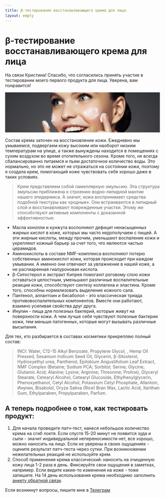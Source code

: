 ```yaml
---
title: β-тестирование восстанавливающего крема для лица
layout: empty
---
```


# β-тестирование восстанавливающего крема для лица

На связи Кристина! Спасибо, что согласились принять участие в тестировании моего первого продукта для лица. Уверена, вам понравится!

![Image](/assets/images/aaaaa.jpg)

Состав крема заточен на восстановление кожи. Ежедневно мы умываемся, подвергаем кожу высоким или наоборот низким температурам на улице, а также вынуждены находится в помещениях с сухим воздухом во время отопительного сезона. Кроме того, не всегда сбалансированно питаемся и пьем достаточное количество воды. Это нормально, но это не может не отражаться на состоянии кожи, поэтому я создала крем, помогающий коже чувствовать себя хорошо даже в таких условиях.

> Крем представляем собой ламеллярную эмульсию. Эта структура эмульсии приближена к строению водно-липидной мантии нашего эпидермиса. А значит, кожа воспринимает средства подобной текстуры как «родные». Они встраиваются в липидный слой и восстанавливают поврежденные участки. Этому же способствуют активные компоненты с доказанной эффективностью:

* Масла конопли и кунжута восполняют дефицит ненасыщенных жирных кислот в коже, которых мы часто недополучаем с пищей. А эти жирные кислоты, между прочим, уменьшают воспаление кожи и укрепляют кожный барьер за счет того, что являются частью церамидов.
* Аминокислоты в составе NMF-комплекса восполняют потерю собственных аминокислот кожи, которая происходит при каждом умывании. А именно они отвечают за увлажнение в нашей коже, а не распиаренная гиалуроновая кислота.
* β-Ситостерол и экстракт Кипрея помогают роговому слою кожи оставаться целостным, уменьшают различные воспалительные реакции кожи, способствуют синтезу коллагена и эластина. Кроме того, способны нормализовать выделение кожного сала.
* Пантенол, аллантоин и бисаболол - это классическая триада противовоспалительных компонентов. Вместе они работают, взаимно усиливая свойства друг друга. 
* Инулин - пища для полезных бактерий, которые живут на поверхности кожи. А чем лучше себя чувствуют полезные бактерии кожи, тем меньше патогенных, которые могут вызывать различные высыпания.

Для тех, кто разбирается в составах косметики прикрепляю полный состав:
> INCI: Water, C12-15 Alkyl Benzoate, Propylene Glycol, , Hemp Oil Pressed, Sesamum Indicum Seed Oil, Glycerin, β-Sitosterol, Hydroxyethyl urea, Panthenol, Epilobium Angustifolium Leaf Extract, NMF Complex (Betaine; Sodium PCA; Sorbitol; Serine; Glycine; Glutamic Acid; Alanine; Lysine; Arginine; Threonine; Proline), Glyceryl Stearate, Cetearyl Alcohol, Cetearyl Gluсoside, Ethylhexylglycerin, Phenoxyethanol, Cetyl Alcohol, Potassium Cetyl Phosphate, Allantoin, Инулин,  Bisabolol, Oryza Sativa (Rice) Bran Wax, Lactic Acid, Xanthan Gum, Ethylparaben, Propylparaben, Parfum.

## А теперь подробнее о том, как тестировать продукт:

1. Для начала проведите патч-тест, нанеся небольшое количество крема на сгиб локтя. Если спустя 15-20 минут не появится зуда и сыпи - значит индивидуальной непереносимости нет, все хорошо, можно наносить на лицо. Если не уверены в своих ощущениях - оцените результат патч-теста через сутки. При возникновении нежелательных реакций не используйте крем.
2. Способ применения крема классический: наносить на очищенную кожу лица 1-2 раза в день. Фиксируйте свои ощущения в заметках, например. Если видите какие-то изменения на коже - тоже запишите. На 14 день использования крема необходимо заполнить [анкету обратной связи](https://docs.google.com/forms/d/1jISAbNLQ5G5LrmzEb8rZ-_qCZekz-2BRHCjvP9hl3IU/edit).

Если возникнут вопросы, пишите мне в [Телеграм](https://t.me/kristanzu)
